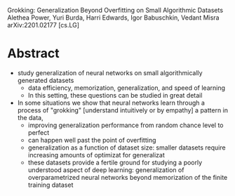 Grokking: Generalization Beyond Overfitting on Small Algorithmic Datasets
Alethea Power, Yuri Burda, Harri Edwards, Igor Babuschkin, Vedant Misra
arXiv:2201.02177 [cs.LG]

# Abstract

* study generalization of neural networks
  on small algorithmically generated datasets
  * data efficiency, memorization, generalization, and speed of learning 
  * In this setting, these questions can be studied in great detail
* In some situations we show that
  neural networks learn through a process of "grokking" [understand intuitively
  or by empathy] a pattern in the data,
  * improving generalization performance from random chance level to perfect
  * can happen well past the point of overfitting 
  * generalization as a function of dataset size: 
    smaller datasets require increasing amounts of optimizat for generalizat
  * these datasets provide a fertile ground for studying a poorly understood
    aspect of deep learning: generalization of overparametrized neural networks
    beyond memorization of the finite training dataset
